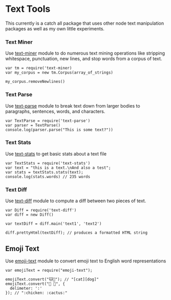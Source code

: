Text Tools
==========

This currently is a catch all package that uses other node text manipulation packages as well as my own little experiments.

### Text Miner

Use [text-miner](https://www.npmjs.com/package/text-miner) module to do numerous text mining operations like stripping whitespace, punctuation, new lines, and stop words from a corpus of text.

```
var tm = require('text-miner)
var my_corpus = new tm.Corpus(array_of_strings)

my_corpus.removeNewlines()
```

### Text Parse

Use [text-parse](https://www.npmjs.com/package/text-parse) module to break text down from larger bodies to paragraphs, sentences, words, and characters.

```
var TextParse = require('text-parse')
var parser = TextParse()
console.log(parser.parse("This is some text?"))
```

### Text Stats

Use [text-stats](https://www.npmjs.com/package/text-stats) to get basic stats about a text file

```
var TextStats = require('text-stats')
var text = "this is a text.\nAnd also a test";
var stats = textStats.stats(text);
console.log(stats.words) // 235 words
```

### Text Diff

Use [text-diff](https://www.npmjs.com/package/text-diff) module to compute a diff between two pieces of text.

```
var Diff = require('text-diff')
var diff = new Diff()

var textDiff = diff.main('text1', 'text2')

diff.prettyHtml(textDiff); // produces a formatted HTML string
```


## Emoji Text

Use [emoji-text](https://www.npmjs.com/package/emoji-text) module to convert emoji text to English word representations

```
var emojiText = require("emoji-text");

emojiText.convert("🐱🐶"); // "[cat][dog]"
emojiText.convert("🐔 🌵", {
  delimeter: ':'
}); // ":chicken: :cactus:"
```
